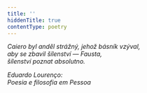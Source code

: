```yaml
---
title: ''
hiddenTitle: true
contentType: poetry
---
```


<section>

_Caiero byl anděl strážný, jehož básník vzýval,  
aby se zbavil šílenství — Fausta,  
šílenství poznat absolutno._

_Eduardo Lourenço:  
Poesia e filosofia em Pessoa_

</section>
